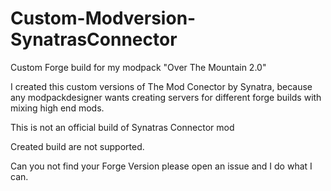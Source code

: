 # Custom-Modversion-SynatrasConnector
Custom Forge build for my modpack "Over The Mountain 2.0"

I created this custom versions of The Mod Conector by Synatra,
because any modpackdesigner wants creating servers for different forge builds with mixing high end mods.

This is not an official build of Synatras Connector mod

Created build are not supported.

Can you not find your Forge Version please open an issue and I do what I can.
